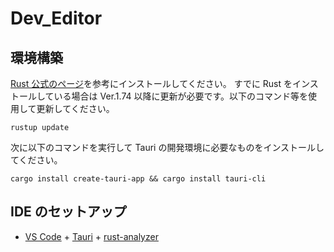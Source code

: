 # Dev_Editor

## 環境構築

[Rust 公式のページ](https://www.rust-lang.org/ja/tools/install)を参考にインストールしてください。
すでに Rust をインストールしている場合は Ver.1.74 以降に更新が必要です。以下のコマンド等を使用して更新してください。
```
rustup update
```

次に以下のコマンドを実行して Tauri の開発環境に必要なものをインストールしてください。

```
cargo install create-tauri-app && cargo install tauri-cli
```


## IDE のセットアップ

- [VS Code](https://code.visualstudio.com/) + [Tauri](https://marketplace.visualstudio.com/items?itemName=tauri-apps.tauri-vscode) + [rust-analyzer](https://marketplace.visualstudio.com/items?itemName=rust-lang.rust-analyzer)
